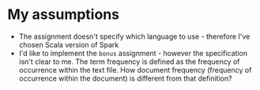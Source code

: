 My assumptions
==============

  * The assignment doesn't specify which language to use - therefore I've chosen Scala version of Spark
  * I'd like to implement the `bonus` assignment - however the specification isn't clear to me. The term frequency is
    defined as the frequency of occurrence within the text file. How document frequency (frequency of occurrence within 
    the document) is different from that definition?    
